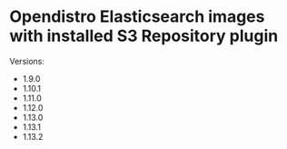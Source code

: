 # Opendistro Elasticsearch images with installed S3 Repository plugin

Versions:
- 1.9.0
- 1.10.1
- 1.11.0
- 1.12.0
- 1.13.0
- 1.13.1
- 1.13.2
